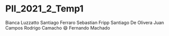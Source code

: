 # PII_2021_2_Temp1
Bianca Luzzatto
Santiago Ferraro
Sebastian Fripp
Santiago De Olivera
Juan Campos
Rodrigo Camacho
:smile: Fernando Machado


